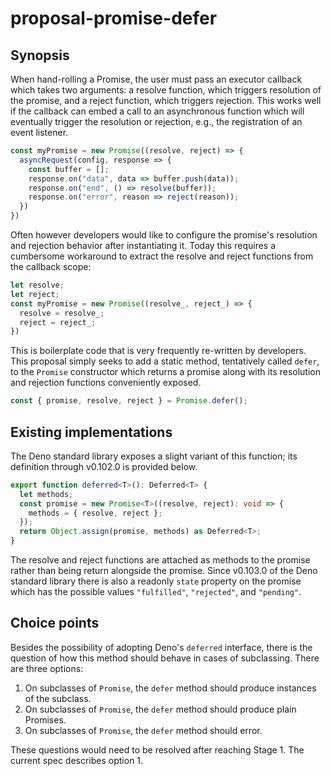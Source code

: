 # proposal-promise-defer

## Synopsis

When hand-rolling a Promise, the user must pass an executor callback which takes two arguments: a resolve function, which triggers resolution of the promise, and a reject function, which triggers rejection. This works well if the callback can embed a call to an asynchronous function which will eventually trigger the resolution or rejection, e.g., the registration of an event listener.

```js
const myPromise = new Promise((resolve, reject) => {
  asyncRequest(config, response => {
    const buffer = [];
    response.on("data", data => buffer.push(data));
    response.on("end", () => resolve(buffer));
    response.on("error", reason => reject(reason));
  })
})
```

Often however developers would like to configure the promise's resolution and rejection behavior after instantiating it. Today this requires a cumbersome workaround to extract the resolve and reject functions from the callback scope:

```js
let resolve;
let reject;
const myPromise = new Promise((resolve_, reject_) => {
  resolve = resolve_;
  reject = reject_;
})
```

This is boilerplate code that is very frequently re-written by developers. This proposal simply seeks to add a static method, tentatively called `defer`, to the `Promise` constructor which returns a promise along with its resolution and rejection functions conveniently exposed.

```js
const { promise, resolve, reject } = Promise.defer();
```

## Existing implementations

The Deno standard library exposes a slight variant of this function; its definition through v0.102.0 is provided below.

```ts
export function deferred<T>(): Deferred<T> {
  let methods;
  const promise = new Promise<T>((resolve, reject): void => {
    methods = { resolve, reject };
  });
  return Object.assign(promise, methods) as Deferred<T>;
}
```

The resolve and reject functions are attached as methods to the promise rather than being return alongside the promise. Since v0.103.0 of the Deno standard library there is also a readonly `state` property on the promise which has the possible values `"fulfilled"`, `"rejected"`, and `"pending"`.

## Choice points

Besides the possibility of adopting Deno's `deferred` interface, there is the question of how this method should behave in cases of subclassing. There are three options:

1. On subclasses of `Promise`, the `defer` method should produce instances of the subclass.
2. On subclasses of `Promise`, the `defer` method should produce plain Promises.
3. On subclasses of `Promise`, the `defer` method should error.

These questions would need to be resolved after reaching Stage 1. The current spec describes option 1.
